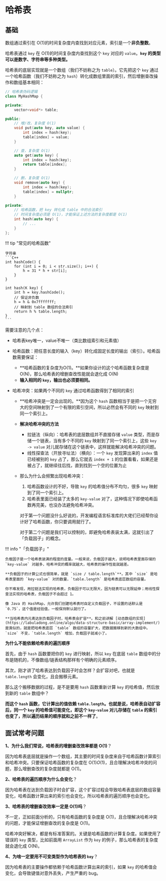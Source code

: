 # 哈希表

## 基础

数组通过索引在 O(1)的时间复杂度内查找到对应元素，索引是一个**非负整数**。

哈希表通过 `key` 在 O(1)的时间复杂度内查找到这个 `key` 对应的 `value`。**`key` 的类型可以是数字、字符串等多种类型。**

哈希表的底层实现就是一个数组（我们不妨称之为 `table`）。它先把这个 `key` 通过一个哈希函数（我们不妨称之为 `hash`）转化成数组里面的索引，然后增删查改操作和数组基本相同：

```C++
// 哈希表伪码逻辑
class MyHashMap {

private:
    vector<void*> table;

public:
    // 增/改，复杂度 O(1)
    void put(auto key, auto value) {
        int index = hash(key);
        table[index] = value;
    }

    // 查，复杂度 O(1)
    auto get(auto key) {
        int index = hash(key);
        return table[index];
    }

    // 删，复杂度 O(1)
    void remove(auto key) {
        int index = hash(key);
        table[index] = nullptr;
    }

private:
    // 哈希函数，把 key 转化成 table 中的合法索引
    // 时间复杂度必须是 O(1)，才能保证上述方法的复杂度都是 O(1)
    int hash(auto key) {
        // ...
    }
};
```

!!! tip "常见的哈希函数"

    字符串
    ```C++
    int hashCode() {
        for (int i = 0; i < str.size(); i++) {
            h = 31 * h + str[i];
        }
    }

    int hash(K key) {
        int h = key.hashCode();
        // 保证非负数
        h = h & 0x7fffffff;
        // 映射到 table 数组的合法索引
        return h % table.length;
    }
    ```

需要注意的几个点：

- 哈希表key唯一，value不唯一（类比数组索引和元素值）

- 哈希函数：把任意长度的输入（key）转化成固定长度的输出（索引）。哈希函数需要保证：

  - **哈希函数的复杂度为O(1)。**如果你设计的这个哈希函数复杂度是 O(N)，那么哈希表的增删查改性能就会退化成 O(N)
  - **输入相同的 `key`，输出也必须要相同。**

- 哈希冲突：如果两个不同的 `key` 通过哈希函数得到了相同的索引

  - **哈希冲突是一定会出现的。**因为这个 `hash` 函数相当于是把一个无穷大的空间映射到了一个有限的索引空间，所以必然会有不同的 `key` 映射到同一个索引上。

  - **解决哈希冲突的方法**

    - 拉链法（纵向）：哈希表的底层数组并不直接存储 `value` 类型，而是存储一个链表，当有多个不同的 `key` 映射到了同一个索引上，这些 `key -> value` 对儿就存储在这个链表中，这样就能解决哈希冲突的问题。
    - 线性探查法（开放寻址法）（横向）：一个 `key` 发现算出来的 `index` 值已经被别的 `key` 占了，那么它就去 `index + 1` 的位置看看，如果还是被占了，就继续往后找，直到找到一个空的位置为止

  - 那么为什么会频繁出现哈希冲突：

    1. 哈希函数设计的不好，导致 `key` 的哈希值分布不均匀，很多 `key` 映射到了同一个索引上。
    2. 哈希表里面已经装了太多的 `key-value` 对了，这种情况下即使哈希函数再完美，也没办法避免哈希冲突。

    对于第一个问题没什么好说的，开发编程语言标准库的大佬们已经帮你设计好了哈希函数，你只要调用就行了。

    对于第二个问题是我们可以控制的，即避免哈希表装太满，这就引出了「负载因子」的概念。

!!! info "「负载因子」"

    负载因子是一个哈希表装满的程度的度量。一般来说，负载因子越大，说明哈希表里面存储的 `key-value` 对越多，哈希冲突的概率就越大，哈希表的操作性能就越差。

    **负载因子的计算公式也很简单，就是 `size / table.length`**。其中 `size` 是哈希表里面的 `key-value` 对的数量，`table.length` 是哈希表底层数组的容量。

    你不难发现，用拉链法实现的哈希表，负载因子可以无限大，因为链表可以无限延伸；用线性探查法实现的哈希表，负载因子不会超过 1。

    像 Java 的 HashMap，允许我们创建哈希表时自定义负载因子，不设置的话默认是 `0.75`，这个值是经验值，一般保持默认就行了。

    **当哈希表内元素达到负载因子时，哈希表会扩容**。和之前讲解 [动态数组的实现](https://labuladong.online/algo/data-structure-basic/array-implement/) 是类似的，就是把哈希表底层 `table` 数组的容量扩大，把数据搬移到新的大数组中。`size` 不变，`table.length` 增加，负载因子就减小了。

**为什么不能依赖哈希表的遍历顺序**

首先，由于 `hash` 函数要把你的 `key` 进行映射，所以 `key` 在底层 `table` 数组中的分布是随机的，不像数组/链表结构那样有个明确的元素顺序。

其次，刚才讲了哈希表达到负载因子时会怎样？会扩容对吧，也就是 `table.length` 会变化，且会搬移元素。

那么这个搬移数据的过程，是不是要用 `hash` 函数重新计算 `key` 的哈希值，然后放到新的 `table` 数组中？

**而这个 `hash` 函数，它计算出的值依赖 `table.length`。也就是说，哈希表自动扩容后，同一个 `key` 的哈希值可能变化，即这个 `key-value` 对儿存储在 `table` 的索引也变了，所以遍历结果的顺序就和之前不一样了**。

## 面试常考问题

**1、为什么我们常说，哈希表的增删查改效率都是 O(1)**？

因为哈希表底层就是操作一个数组，其主要的时间复杂度来自于哈希函数计算索引和哈希冲突。只要保证哈希函数的复杂度在 O(1)*O*(1)，且合理解决哈希冲突的问题，那么增删查改的复杂度就都是 O(1)。

**2、哈希表的遍历顺序为什么会变化**？

因为哈希表在达到负载因子时会扩容，这个扩容过程会导致哈希表底层的数组容量变化，哈希函数计算出来的索引也会变化，所以哈希表的遍历顺序也会变化。

**3、哈希表的增删查改效率一定是 O(1)吗**？

不一定，正如前面分析的，只有哈希函数的复杂度是 O(1)，且合理解决哈希冲突的问题，才能保证增删查改的复杂度是 O(1)。

哈希冲突好解决，都是有标准答案的。关键是哈希函数的计算复杂度。如果使用了错误的 `key` 类型，比如前面用 `ArrayList` 作为 `key` 的例子，那么哈希表的复杂度就会退化成 O(N)。

**4、为啥一定要用不可变类型作为哈希表的 `key`**？

因为哈希表的主要操作都依赖于哈希函数计算出来的索引，如果 `key` 的哈希值会变化，会导致键值对意外丢失，产生严重的 bug。